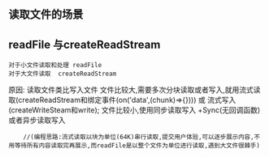 ## 读取文件的场景

## readFile 与createReadStream
    对于小文件读取和处理 readFile
    对于大文件读取  createReadStream

原因: 读取文件类比写入文件 
        文件比较大,需要多次分块读取或者写入,就用流式读取(createReadStream和绑定事件(on('data',(chunk)=>{}))) 或 流式写入(createWriteSteam和write);
        文件比较小,使用同步读取写入 +Sync(无回调函数) 或者异步读取写入

        //(编程思路:流式读取以块为单位(64K)串行读取,提交用户体验,可以逐步展示内容,不用等待所有内容读取完再展示,而readFile是以整个文件为单位进行读取,遇到大文件很棘手)